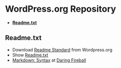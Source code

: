 # WordPress.org Repository

* __[Readme.txt](#)__

## Readme.txt
* Download [Readme Standard](http://wordpress.org/extend/plugins/about/readme.txt) from Wordpress.org
* Show [Readme.txt](https://github.com/wp-repository/wp-repository.assets/blob/master/wp.org-repo/readme.txt)
* [Markdown: Syntax](http://daringfireball.net/projects/markdown/syntax) at [Daring Fireball](http://daringfireball.net/)